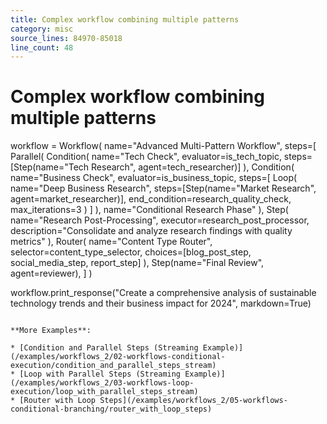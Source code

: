 ```yaml
---
title: Complex workflow combining multiple patterns
category: misc
source_lines: 84970-85018
line_count: 48
---
```


# Complex workflow combining multiple patterns
workflow = Workflow(
    name="Advanced Multi-Pattern Workflow",
    steps=[
        Parallel(
            Condition(
                name="Tech Check",
                evaluator=is_tech_topic,
                steps=[Step(name="Tech Research", agent=tech_researcher)]
            ),
            Condition(
                name="Business Check", 
                evaluator=is_business_topic,
                steps=[
                    Loop(
                        name="Deep Business Research",
                        steps=[Step(name="Market Research", agent=market_researcher)],
                        end_condition=research_quality_check,
                        max_iterations=3
                    )
                ]
            ),
            name="Conditional Research Phase"
        ),
        Step(
            name="Research Post-Processing",
            executor=research_post_processor,
            description="Consolidate and analyze research findings with quality metrics"
        ),
        Router(
            name="Content Type Router",
            selector=content_type_selector,
            choices=[blog_post_step, social_media_step, report_step]
        ),
        Step(name="Final Review", agent=reviewer),
    ]
)

workflow.print_response("Create a comprehensive analysis of sustainable technology trends and their business impact for 2024", markdown=True)
```

**More Examples**:

* [Condition and Parallel Steps (Streaming Example)](/examples/workflows_2/02-workflows-conditional-execution/condition_and_parallel_steps_stream)
* [Loop with Parallel Steps (Streaming Example)](/examples/workflows_2/03-workflows-loop-execution/loop_with_parallel_steps_stream)
* [Router with Loop Steps](/examples/workflows_2/05-workflows-conditional-branching/router_with_loop_steps)


